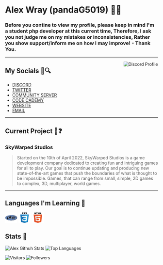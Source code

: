 # Alex Wray (pandaG5019) 👋😇
### Before you contine to view my profile, please keep in mind I'm a student php developer at this current time, Therefore, I ask you not judge me on my mistakes or inconsistencies, Rather you show support/inform me on how I may improve! - Thank You.

***

<div align="left"></div>
<a href="https://discord.com/users/670831469404618763"> 
    <img align=right alt="Discord Profile" src="https://lanyard.cnrad.dev/api/670831469404618763">
</a>

## My Socials 🧩🔍
* [DISCORD](https://discord.com/users/670831469404618763)
* [TWITTER](https://twitter.com/AlexWra30490350)
* [COMMUNITY SERVER](https://discord.gg/6RpMF9T8XE)
* [CODE CADEMY](https://www.codecademy.com/profiles/pandaG5019)
* [WEBSITE](https://google.com/)
* [EMAIL](mailto:alewray1070@gmail.com)

***

## Current Project 👀❓
### **SkyWarped Studios**
> Started on the 10th of April 2022, SkyWarped Studios is a game development company dedicated to creating fun and intriguing games for all to play. Our goal is to continue updating and producing new state-of-the-art games that push the boundaries of what is thought to be impossible. Games, that can range from small, simple, 2D games to complex, 3D, multiplayer, world games.
***
## Languages I'm Learning 💖
<img src="assets/php-logo.png" alt="PHP Logo" height=35 width=40> <img src="assets/CSS-logo.png" alt="CSS Logo" height=35 width=40> <img src="assets/HTML-logo.png" alt="HTML Logo" height=35 width=40>

## Stats 🐼
![Alex Githuh Stats](https://github-readme-stats.vercel.app/api?username=pandaG5019&include_all_commits=true&count_private=true&show_icons=true&theme=radical)
![Top Languages](https://github-readme-stats.vercel.app/api/top-langs/?username=pandaG5019&layout=compact&theme=radical)

![Visitors](https://visitor-badge.laobi.icu/badge?page_id=pandaG5019.pandaG5019)
![Followers](https://img.shields.io/github/followers/pandaG5019?label=Followers&style=social)
